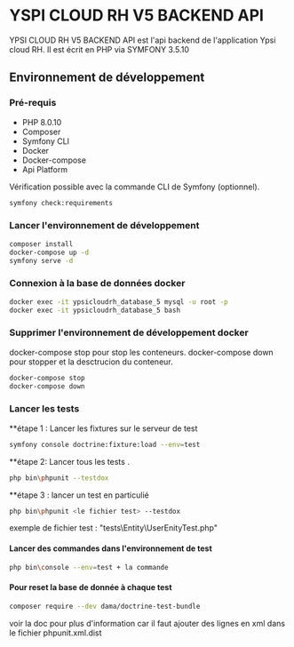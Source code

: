 # YSPI CLOUD RH V5 BACKEND API

YPSI CLOUD RH V5 BACKEND API  est l'api backend de l'application Ypsi cloud RH.
Il est écrit en PHP via SYMFONY 3.5.10

## Environnement de développement

### Pré-requis 
   * PHP 8.0.10
   * Composer 
   * Symfony CLI 
   * Docker 
   * Docker-compose
   * Api Platform


Vérification possible avec la commande CLI de Symfony (optionnel).

```bash
symfony check:requirements
```

### Lancer l'environnement de développement

```bash
composer install
docker-compose up -d 
symfony serve -d
```

### Connexion à la base de données docker

```bash
docker exec -it ypsicloudrh_database_5 mysql -u root -p
docker exec -it ypsicloudrh_database_5 bash
```

### Supprimer l'environnement de développement docker

docker-compose stop pour stop les conteneurs.
docker-compose down pour stopper et la desctrucion du conteneur.

```bash
docker-compose stop 
docker-compose down
```

### Lancer les tests 

**étape 1 : Lancer les fixtures sur le serveur de test
```bash
symfony console doctrine:fixture:load --env=test
```

**étape 2: Lancer tous les tests .
```bash
php bin\phpunit --testdox
```

**étape 3 : lancer un test en particulié
```bash
php bin\phpunit <le fichier test> --testdox
```
exemple de fichier test : "tests\Entity\UserEnityTest.php"

#### Lancer des commandes dans l'environnement de test

```bash
php bin\console --env=test + la commande
```

#### Pour reset la base de donnée à chaque test

```bash
composer require --dev dama/doctrine-test-bundle
```
voir la doc pour plus d'information car il faut ajouter des lignes en xml dans le fichier phpunit.xml.dist

